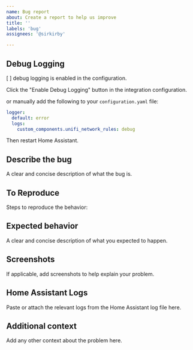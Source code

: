 ```yaml
---
name: Bug report
about: Create a report to help us improve
title: ''
labels: 'bug'
assignees: '@sirkirby'

---
```


## Debug Logging

[ ] debug logging is enabled in the configuration.

Click the "Enable Debug Logging" button in the integration configuration.

or manually add the following to your `configuration.yaml` file:

```yaml
logger:
  default: error
  logs:
    custom_components.unifi_network_rules: debug
```

Then restart Home Assistant.

## Describe the bug

A clear and concise description of what the bug is.

## To Reproduce

Steps to reproduce the behavior:

## Expected behavior

A clear and concise description of what you expected to happen.

## Screenshots

If applicable, add screenshots to help explain your problem.

## Home Assistant Logs

Paste or attach the relevant logs from the Home Assistant log file here.

## Additional context

Add any other context about the problem here.
